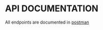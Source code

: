 # API DOCUMENTATION

All endpoints are documented in [postman](https://sh.nullx.me/codetrackapidocs)